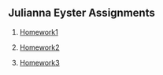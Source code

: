 ## Julianna Eyster Assignments

1. [Homework1](./homework-1)

2. [Homework2](./week-2)

3. [Homework3](./homework-3/)
